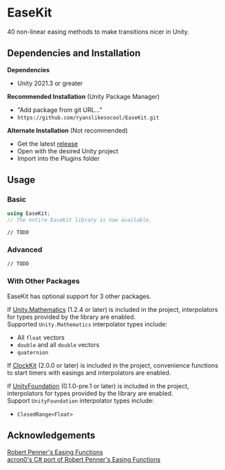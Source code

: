 # EaseKit
40 non-linear easing methods to make transitions nicer in Unity.

## Dependencies and Installation
**Dependencies**
- Unity 2021.3 or greater

**Recommended Installation** (Unity Package Manager)
- "Add package from git URL..."
- `https://github.com/ryanslikesocool/EaseKit.git`

**Alternate Installation** (Not recommended)
- Get the latest [release](https://github.com/ryanslikesocool/EaseKit/releases)
- Open with the desired Unity project
- Import into the Plugins folder

## Usage

### Basic
```cs
using EaseKit;
// The entire EaseKit library is now available.
```
`// TODO`

### Advanced
`// TODO`

### With Other Packages
EaseKit has optional support for 3 other packages.

If [Unity.Mathematics](https://docs.unity3d.com/Packages/com.unity.mathematics@latest/manual/index.html) (1.2.4 or later) is included in the project, interpolators for types provided by the library are enabled.\
Supported `Unity.Mathematics` interpolator types include:
- All `float` vectors
- `double` and all `double` vectors
- `quaternion`

If [ClockKit](https://github.com/ryanslikesocool/ClockKit) (2.0.0 or later) is included in the project, convenience functions to start timers with easings and interpolators are enabled.

If [UnityFoundation](https://github.com/ryanslikesocool/UnityFoundation) (0.1.0-pre.1 or later) is included in the project, interpolators for types provided by the library are enabled.\
Support `UnityFoundation` interpolator types include:
- `ClosedRange<Float>`

## Acknowledgements
[Robert Penner's Easing Functions](http://robertpenner.com/easing/)\
[acron0's C# port of Robert Penner's Easing Functions](https://github.com/acron0/Easings)
